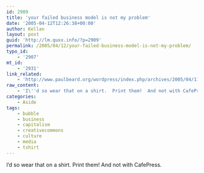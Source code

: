 ```yaml
---
id: 2909
title: 'your failed business model is not my problem'
date: '2005-04-12T12:26:38+00:00'
author: Kellan
layout: post
guid: 'http://lm.quxx.info/?p=2909'
permalink: /2005/04/12/your-failed-business-model-is-not-my-problem/
typo_id:
    - '2907'
mt_id:
    - '2931'
link_related:
    - 'http://www.paulbeard.org/wordpress/index.php/archives/2005/04/11/your-wish-is-my-command/'
raw_content:
    - 'I\''d so wear that on a shirt.  Print them!  And not with CafePress.'
categories:
    - Aside
tags:
    - bubble
    - business
    - capitalism
    - creativecommons
    - culture
    - media
    - tshirt
---
```


I’d so wear that on a shirt. Print them! And not with CafePress.